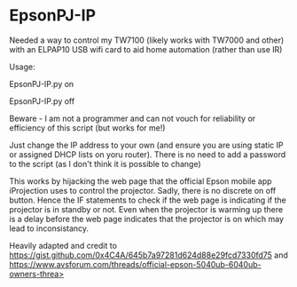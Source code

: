 # EpsonPJ-IP

Needed a way to control my TW7100 (likely works with TW7000 and other) with an ELPAP10 USB wifi card to aid home automation (rather than use IR)

Usage:

EpsonPJ-IP.py on

EpsonPJ-IP.py off

Beware - I am not a programmer and can not vouch for reliability or efficiency of this script (but works for me!)

Just change the IP address to your own (and ensure you are using static IP or assigned DHCP lists on yoru router). There is no need to add a password to the script (as I don't think it is possible to change)

This works by hijacking the web page that the official Epson mobile app iProjection uses to control the projector. Sadly, there is no discrete on off button. Hence the IF statements to check if the web page is indicating if the projector is in standby or not. Even when the projector is warming up there is a delay before the web page indicates that the projector is on which may lead to inconsistancy.

Heavily adapted and credit to https://gist.github.com/0x4C4A/645b7a97281d624d88e29fcd7330fd75 and https://www.avsforum.com/threads/official-epson-5040ub-6040ub-owners-threa>


